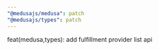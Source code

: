 ```yaml
---
"@medusajs/medusa": patch
"@medusajs/types": patch
---
```


feat(medusa,types): add fulfillment provider list api
